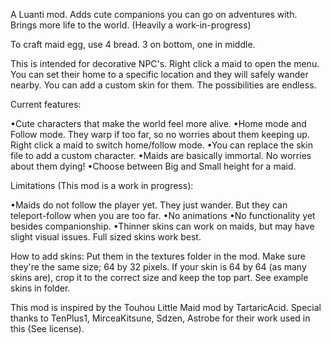 A Luanti mod. Adds cute companions you can go on adventures with. Brings more life to the world. (Heavily a work-in-progress)

To craft maid egg, use 4 bread. 3 on bottom, one in middle.

This is intended for decorative NPC's. Right click a maid to open the menu. You can set their home to a specific location and they will safely wander nearby. You can add a custom skin for them. The possibilities are endless.


Current features:

•Cute characters that make the world feel more alive.
•Home mode and Follow mode. They warp if too far, so no worries about them keeping up. Right click a maid to switch home/follow mode.
•You can replace the skin file to add a custom character.
•Maids are basically immortal. No worries about them dying!
•Choose between Big and Small height for a maid.

Limitations (This mod is a work in progress):

•Maids do not follow the player yet. They just wander. But they can teleport-follow when you are too far.
•No animations
•No functionality yet besides companionship.
•Thinner skins can work on maids, but may have slight visual issues. Full sized skins work best.


How to add skins: Put them in the textures folder in the mod. Make sure they're the same size; 64 by 32 pixels. If your skin is 64 by 64 (as many skins are), crop it to the correct size and keep the top part. See example skins in folder.

This mod is inspired by the Touhou Little Maid mod by TartaricAcid. Special thanks to TenPlus1, MirceaKitsune, Sdzen, Astrobe for their work used in this (See license).


